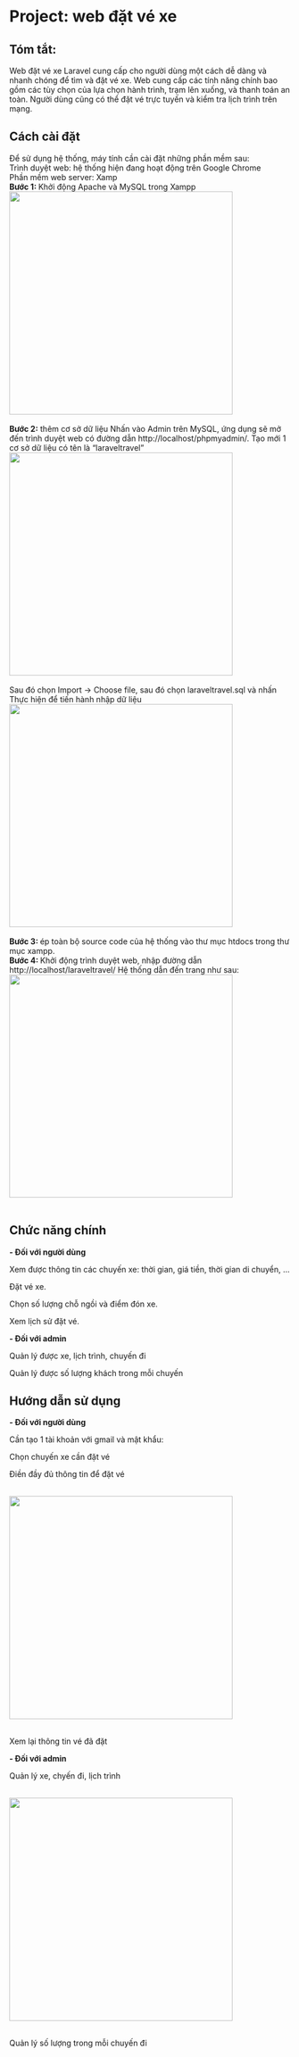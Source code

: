  <h1>Project: web đặt vé xe</h1>
        <h2>Tóm tắt:</h2>
        Web đặt vé xe Laravel cung cấp cho người dùng một cách dễ dàng và nhanh
        chóng để tìm và đặt vé xe. Web cung cấp các tính năng chính bao gồm các
        tùy chọn của lựa chọn hành trình, trạm lên xuống, và thanh toán an toàn.
        Người dùng cũng có thể đặt vé trực tuyến và kiểm tra lịch trình trên
        mạng.
        <h2>Cách cài đặt</h2>
        <p>
            Để sử dụng hệ thống, máy tính cần cài đặt những phần mềm sau:<br />
            Trình duyệt web: hệ thống hiện đang hoạt động trên Google Chrome<br />
            Phần mềm web server: Xamp
            <br />
            <strong>Bước 1: </strong> Khởi động Apache và MySQL trong Xampp <br>
     <img src="https://user-images.githubusercontent.com/93443014/218299258-434f57a4-a3f3-4deb-bc57-6112e94dca40.png" 
          alt="" width="auto" height="400px" />
            <br>
            <br />
            <strong> Bước 2:</strong> thêm cơ sở dữ liệu Nhấn vào Admin trên
            MySQL, ứng dụng sẽ mở đến trình duyệt web có đường dẫn
            http://localhost/phpmyadmin/. Tạo mới 1 cơ sở dữ liệu có tên là
            “laraveltravel”<br />
             <img src="https://user-images.githubusercontent.com/93443014/218300113-07207ebb-bbf0-4a34-bea9-0c8fad0f856e.png"
             alt="" width="auto" height="400px" /> <br> <br>
            Sau đó chọn Import → Choose file, sau đó chọn laraveltravel.sql và nhấn Thực
            hiện để tiến hành nhập dữ liệu<br />
            <img src="https://user-images.githubusercontent.com/93443014/218300393-0b32be65-defd-491f-8a38-d425e872f698.png"
             alt="" width="auto" height="400px" /><br><br>
            <strong>Bước 3: </strong>ép toàn bộ source code của hệ thống vào thư
            mục htdocs trong thư mục xampp.<br />
            <strong>Bước 4: </strong> Khởi động trình duyệt web, nhập đường dẫn
           http://localhost/laraveltravel/ Hệ thống dẫn đến trang như sau:<br>
             <img src="https://user-images.githubusercontent.com/93443014/218300556-4cc0fda5-7957-4e6a-af73-4f2ea4aeb005.png"
             alt="" width="auto" height="400px" /> <br><br>
        </p>
        <h2>Chức năng chính</h2>
        <p><strong> - Đối với người dùng</strong></p>
        <p>
            Xem được thông tin các chuyến xe: thời gian, giá tiền, thời gian di
            chuyển, ...
        </p>
        <p>Đặt vé xe.</p>
        <p>Chọn số lượng chỗ ngồi và điểm đón xe.</p>
        <p>Xem lịch sử đặt vé.</p>
        <p><strong>- Đối với admin</strong></p>
        <p>Quản lý được xe, lịch trình, chuyến đi</p>
        <p>Quản lý được số lượng khách trong mỗi chuyến</p>
        <h2>Hướng dẫn sử dụng</h2>
        <p><strong> - Đối với người dùng</strong></p>
        <p>Cần tạo 1 tài khoản với gmail và mật khẩu:</p>
        <p>Chọn chuyến xe cần đặt vé</p>
        <p>Điền đầy đủ thông tin để đặt vé</p><br>
                <img
            src="https://user-images.githubusercontent.com/93443014/218301293-4856ddba-c5a3-42d2-8457-ddfa4cc0025f.png  "
            alt=""
            width="auto"
            height="400px"
        /><br><br>
        <p>Xem lại thông tin vé đã đặt</p>
        <p><strong>- Đối với admin</strong></p>
        <p>Quản lý xe, chyến đi, lịch trình</p><br>
         <img
            src=" https://user-images.githubusercontent.com/93443014/218301254-3fc04094-c928-4e19-8a75-d969365fe805.png "
            alt=""
            width="auto"
            height="400px"
        /><br><br>
        <p>Quản lý số lượng trong mỗi chuyến đi</p>
